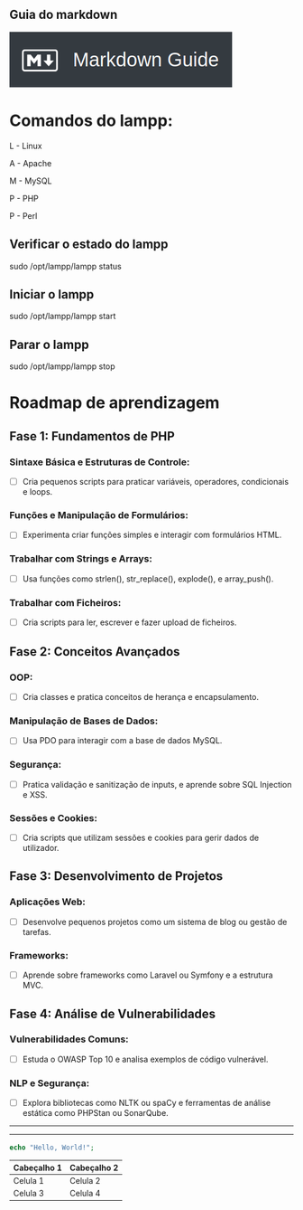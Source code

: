 ## Guia do markdown
[![image](/Images/markdownGuide.png)](https://www.markdownguide.org/basic-syntax/)

# Comandos do lampp:
L - Linux

A - Apache

M - MySQL

P - PHP

P - Perl

## Verificar o estado do lampp
sudo /opt/lampp/lampp status

## Iniciar o lampp
sudo /opt/lampp/lampp start

## Parar o lampp
sudo /opt/lampp/lampp stop

# Roadmap de aprendizagem
## Fase 1: Fundamentos de PHP
### Sintaxe Básica e Estruturas de Controle:
- [ ] Cria pequenos scripts para praticar variáveis, operadores, condicionais e loops.
### Funções e Manipulação de Formulários:
- [ ] Experimenta criar funções simples e interagir com formulários HTML.
### Trabalhar com Strings e Arrays:
- [ ] Usa funções como strlen(), str_replace(), explode(), e array_push().
### Trabalhar com Ficheiros:
- [ ] Cria scripts para ler, escrever e fazer upload de ficheiros.

## Fase 2: Conceitos Avançados

### OOP:
- [ ] Cria classes e pratica conceitos de herança e encapsulamento.
### Manipulação de Bases de Dados:
- [ ] Usa PDO para interagir com a base de dados MySQL.
### Segurança:
- [ ] Pratica validação e sanitização de inputs, e aprende sobre SQL Injection e XSS.
### Sessões e Cookies:
- [ ] Cria scripts que utilizam sessões e cookies para gerir dados de utilizador.

## Fase 3: Desenvolvimento de Projetos

### Aplicações Web:
- [ ] Desenvolve pequenos projetos como um sistema de blog ou gestão de tarefas.
### Frameworks:
- [ ] Aprende sobre frameworks como Laravel ou Symfony e a estrutura MVC.

## Fase 4: Análise de Vulnerabilidades

### Vulnerabilidades Comuns:
- [ ] Estuda o OWASP Top 10 e analisa exemplos de código vulnerável.
### NLP e Segurança:
- [ ] Explora bibliotecas como NLTK ou spaCy e ferramentas de análise estática como PHPStan ou SonarQube.

  



  

---
---
```php
echo "Hello, World!";
```

| Cabeçalho 1 | Cabeçalho 2 |
| ----------- | ----------- |
| Celula 1    | Celula 2    |
| Celula 3    | Celula 4    |

